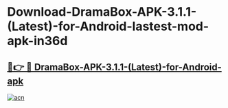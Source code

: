 # Download-DramaBox-APK-3.1.1-(Latest)-for-Android-lastest-mod-apk-in36d

<h2><a href="https://apkcomod.com?title=DramaBox-APK-3.1.1-(Latest)-for-Android">🔗👉 🔴 DramaBox-APK-3.1.1-(Latest)-for-Android-apk </a></h2>

[![acn](https://github.com/user-attachments/assets/0f9c940e-d8b0-45ae-aac7-cd30a18b3e1c)](https://apkcomod.com?title=DramaBox-APK-3.1.1-(Latest)-for-Android)

